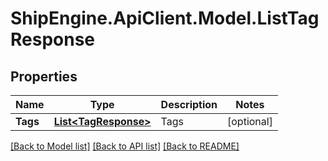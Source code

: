 # ShipEngine.ApiClient.Model.ListTagResponse
## Properties

Name | Type | Description | Notes
------------ | ------------- | ------------- | -------------
**Tags** | [**List&lt;TagResponse&gt;**](TagResponse.md) | Tags | [optional] 

[[Back to Model list]](../README.md#documentation-for-models) [[Back to API list]](../README.md#documentation-for-api-endpoints) [[Back to README]](../README.md)

